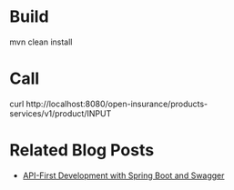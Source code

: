 # Build

 mvn clean install

# Call

curl http://localhost:8080/open-insurance/products-services/v1/product/INPUT


# Related Blog Posts

* [API-First Development with Spring Boot and Swagger](https://reflectoring.io/spring-boot-openapi/)
